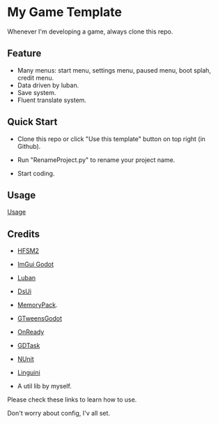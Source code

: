 # My Game Template

Whenever I'm developing a game, always clone this repo.

## Feature

- Many menus: start menu, settings menu, paused menu, boot splah, credit menu.
- Data driven by luban.
- Save system.
- Fluent translate system.

## Quick Start

- Clone this repo or click "Use this template" button on top right (in Github).

- Run "RenameProject.py" to rename your project name.

- Start coding.

## Usage

[Usage](Doc/Usage.md)

## Credits

- [HFSM2](https://github.com/Daylily-Zeleen/HFSM2)

- [ImGui Godot](https://github.com/pkdawson/imgui-godot)

- [Luban](https://github.com/focus-creative-games/luban)

- [DsUi](https://github.com/xlljc/Ds_Ui)

- [MemoryPack](https://github.com/Cysharp/MemoryPack).

- [GTweensGodot](https://github.com/Guillemsc/GTweensGodot)

- [OnReady](https://github.com/The0ld/cs_onready_plugin)

- [GDTask](https://github.com/Delsin-Yu/GDTask.Nuget)

- [NUnit](https://github.com/nunit/nunit)

- [Linguini](https://github.com/Ygg01/Linguini)

- A util lib by myself.

Please check these links to learn how to use.

Don't worry about config, I'v all set.
